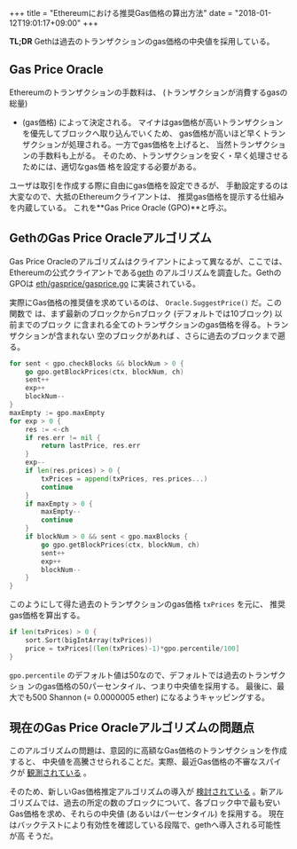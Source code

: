 +++
title = "Ethereumにおける推奨Gas価格の算出方法"
date = "2018-01-12T19:01:17+09:00"
+++

**TL;DR** Gethは過去のトランザクションのgas価格の中央値を採用している。

## Gas Price Oracle

Ethereumのトランザクションの手数料は、 (トランザクションが消費するgasの総量)
* (gas価格) によって決定される。
マイナはgas価格が高いトランザクションを優先してブロックへ取り込んでいくため、
gas価格が高いほど早くトランザクションが処理される。一方でgas価格を上げると、
当然トランザクションの手数料も上がる。
そのため、トランザクションを安く・早く処理させるためには、適切なgas価
格を設定する必要がある。

ユーザは取引を作成する際に自由にgas価格を設定できるが、
手動設定するのは大変なので、大抵のEthereumクライアントは、
推奨gas価格を提示する仕組みを内蔵している。
これを**Gas Price Oracle (GPO)**と呼ぶ。

## GethのGas Price Oracleアルゴリズム

Gas Price Oracleのアルゴリズムはクライアントによって異なるが、ここでは、
Ethereumの公式クライアントである[geth](https://github.com/ethereum/go-ethereum)
のアルゴリズムを調査した。GethのGPOは
[eth/gasprice/gasprice.go](https://github.com/ethereum/go-ethereum/blob/release/1.7/eth/gasprice/gasprice.go)
に実装されている。

実際にGas価格の推奨値を求めているのは、 `Oracle.SuggestPrice()` だ。この関数で
は、まず最新のブロックからnブロック (デフォルトでは10ブロック) 以前までのブロック
に含まれる全てのトランザクションのgas価格を得る。トランザクションが含まれない
空のブロックがあれば 、さらに過去のブロックまで遡る。

```go
for sent < gpo.checkBlocks && blockNum > 0 {
    go gpo.getBlockPrices(ctx, blockNum, ch)
    sent++
    exp++
    blockNum--
}
maxEmpty := gpo.maxEmpty
for exp > 0 {
    res := <-ch
    if res.err != nil {
        return lastPrice, res.err
    }
    exp--
    if len(res.prices) > 0 {
        txPrices = append(txPrices, res.prices...)
        continue
    }
    if maxEmpty > 0 {
        maxEmpty--
        continue
    }
    if blockNum > 0 && sent < gpo.maxBlocks {
        go gpo.getBlockPrices(ctx, blockNum, ch)
        sent++
        exp++
        blockNum--
    }
}
```

このようにして得た過去のトランザクションのgas価格 `txPrices` を元に、
推奨gas価格を算出する。

```go
if len(txPrices) > 0 {
    sort.Sort(bigIntArray(txPrices))
    price = txPrices[(len(txPrices)-1)*gpo.percentile/100]
}
```

`gpo.percentile` のデフォルト値は50なので、デフォルトでは過去のトランザクショ
ンのgas価格の50パーセンタイル、つまり中央値を採用する。
最後に、最大でも500 Shannon (= 0.0000005 ether) になるようキャッピングする。

## 現在のGas Price Oracleアルゴリズムの問題点

このアルゴリズムの問題は、意図的に高額なGas価格のトランザクションを作成すると、
中央値を高騰させられることだ。実際、最近Gas価格の不審なスパイクが
[観測されている](https://www.ethnews.com/estimated-gas-prices-rising-dramatically-on-ethereum-network)
。

そのため、新しいGas価格推定アルゴリズムの導入が
[検討されている](https://www.ethnews.com/ethereum-foundations-nick-johnson-on-gwei-transaction-fees)
。新アルゴリズムでは、過去の所定の数のブロックについて、各ブロック中で最も安い
Gas価格を求め、それらの中央値 (あるいはパーセンタイル) を採用する。
現在はバックテストにより有効性を確認している段階で、gethへ導入される可能性が高
そうだ。

